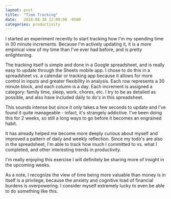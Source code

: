 ```yaml
---
layout: post
title:  "Time Tracking"
date:   2018-08-30 12:00:00 -0500
categories: productivity
---
```


I started an experiment recently to start tracking how I'm my spending time in 30 minute increments. Because I'm actively updating it, it is a more empirical view of my time than I've ever had before, and is pretty enlightening. 

The tracking itself is simple and done in a Google spreadsheet, and is really easy to update through the Sheets mobile app. I chose to do this in a spreadsheet vs. a calendar or tracking app because it allows for more control in inputs and greater flexibility in analysis. Each row represents a 30 minute block, and each column is a day. Each increment is assigned a category: family time, sleep, work, chores, etc. I try to be as detailed as possible, and also have included daily to do's in this spreadsheet.  

This sounds intense but since it only takes a few seconds to update and I’ve found it quite manageable - infact, it's strangely addictive. I've been doing this for 2 weeks, so still a long ways to go before it becomes an engrained habit.

It has already helped me become more deeply curious about myself and improved a pattern of daily and weekly reflection.  Since my todo's are also in the spreadsheet, I'm able to track how much I committed to vs. what I completed, and other interesting trends in productivity.  

I'm really enjoying this exercise I will definitely be sharing more of insight in the upcoming weeks. 

As a note, I recognize the view of time being more valuable than money is in itself is a privilege, because the anxiety and cognitive load of financial burdens is overpowering. I consider myself extremely lucky to even be able to do something like this.